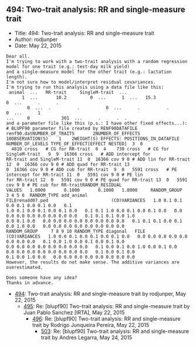 ## 494: Two-trait analysis: RR and single-measure trait

- Title: 494: Two-trait analysis: RR and single-measure trait
- Author: rodjunper
- Date: May 22, 2015

```
Dear all.
I'm trying to work with a two-trait analysis with a random regression model for one trait (e.g.: test-day milk yield)
and a single-measure model for the other trait (e.g.: lactation length).
I'm not sure how to model/interpret residual covariances.
I'm trying to run this analysis using a data file like this:
 animal  ...   RR-trait     SingleM-trait  ...
      1  ...	   10.2 		0  ...	    1  ...	 15.3		      0  ...	  .		 .     
	    0  ...	.	       .		  0  ...      . 	     .			0  ...	    1 
...	    0		     301  ...	   .	  .	 .
and a parameter file like this (p.s.: I have other fixed effects...):
# BLUPF90 parameter file created by RENF90DATAFILE renf90.datNUMBER_OF_TRAITS		2NUMBER_OF_EFFECTS	    
10OBSERVATION(S)    1	 2WEIGHT(S) EFFECTS: POSITIONS_IN_DATAFILE NUMBER_OF_LEVELS TYPE_OF_EFFECT[EFFECT NESTED]  3  0
  4810 cross   # CG for RR-trait  0  4	  730 cross   # CG for SingleM-trait   9  9  16366 cross   # ADD intercept for
RR-trait and SingleM-trait 11  0  16366 cov 9 0 # ADD lin for RR-trait 12  0  16366 cov 9 0 # ADD quad for RR-trait 13 
0  16366 cov 9 0 # ADD cub for RR-trait  9  0	5591 cross   # PE intercept for RR-trait 11  0	 5591 cov 9 0 # PE lin
for RR-trait 12  0   5591 cov 9 0 # PE quad for RR-trait 13  0	 5591 cov 9 0 # PE cub for RR-traitRANDOM_RESIDUAL
VALUES	 1.0000       0.1000	   0.1000	1.0000	   RANDOM_GROUP    3 4 5 6  RANDOM_TYPE add_animal
FILErenadd07.ped						(CO)VARIANCES	1.0 0.1 0.1 0.0 0.1 0.0 0.1 0.0   0.1
1.0 0.1 0.0 0.1 0.0 0.1 0.0   0.1 0.1 1.0 0.0 0.1 0.0 0.1 0.0	0.0 0.0 0.0 0.0 0.0 0.0 0.0 0.0   0.1 0.1 0.1 0.0 1.0
0.0 0.1 0.0   0.0 0.0 0.0 0.0 0.0 0.0 0.0 0.0	0.1 0.1 0.1 0.0 0.1 0.0 1.0 0.0   0.0 0.0 0.0 0.0 0.0 0.0 0.0 0.0   
RANDOM_GROUP	 7 8 9 10 RANDOM_TYPE diagonal	 FILE								
(CO)VARIANCES	1.0 0.0 0.1 0.0 0.1 0.0 0.1 0.0   0.0 0.0 0.0 0.0 0.0 0.0 0.0 0.0   0.1 0.0 1.0 0.0 0.1 0.0 0.1 0.0  
0.0 0.0 0.0 0.0 0.0 0.0 0.0 0.0   0.1 0.0 0.1 0.0 1.0 0.0 0.1 0.0   0.0 0.0 0.0 0.0 0.0 0.0 0.0 0.0   0.1 0.0 0.1 0.0
0.1 0.0 1.0 0.0   0.0 0.0 0.0 0.0 0.0 0.0 0.0 0.0
However, the results do not make sense. The additive variances are overestimated.

Does someone have any idea?
Thanks in advance.
```

- [494](0494.md): Two-trait analysis: RR and single-measure trait by rodjunper, May 22, 2015
    - [495](0495.md): Re: [blupf90] Two-trait analysis: RR and single-measure trait by Juan Pablo Sanchez [IRTA], May 22, 2015
        - [496](0496.md): Re: [blupf90] Two-trait analysis: RR and single-measure trait by Rodrigo Junqueira Pereira, May 22, 2015
            - [503](0503.md): Re: [blupf90] Two-trait analysis: RR and single-measure trait by Andres Legarra, May 24, 2015
